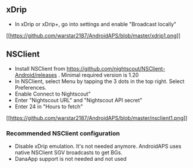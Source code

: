 ## xDrip
* In xDrip or xDrip+, go into settings and enable "Broadcast locally"

[[https://github.com/warstar2187/AndroidAPS/blob/master/xdrip1.png]]

## NSClient
* Install NSClient from https://github.com/nightscout/NSClient-Android/releases . Minimal required version is 1.20
* In NSClient, select Menu by tapping the 3 dots in the top right. Select Preferences.
* Enable Connect to Nightscout"
* Enter "Nightscout URL" and "Nightscout API secret"
* Enter 24 in "Hours to fetch"

[[https://github.com/warstar2187/AndroidAPS/blob/master/nsclient1.png]]

### Recommended NSClient configuration
 * Disable xDrip emulation. It's not needed anymore. AndroidAPS uses native NSClient SGV broadcasts to get BGs.
 * DanaApp support is not needed and not used